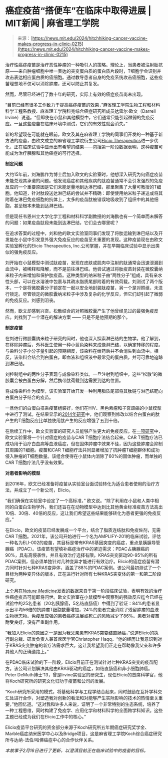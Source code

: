 <!--yml

category: 未分类

date: 2024-05-27 14:56:22

-->

# 癌症疫苗“搭便车”在临床中取得进展 | MIT新闻 | 麻省理工学院

> 来源：[https://news.mit.edu/2024/hitchhiking-cancer-vaccine-makes-progress-in-clinic-0215](https://news.mit.edu/2024/hitchhiking-cancer-vaccine-makes-progress-in-clinic-0215)

治疗性癌症疫苗是治疗恶性肿瘤的一种吸引人的策略。理论上，当患者被注射肽抗原——来自肿瘤细胞中唯一表达的突变蛋白质的蛋白质片段时，T细胞学会识别并攻击表达相应蛋白质的癌细胞。通过教导患者自身的免疫系统攻击癌细胞，这些疫苗理想地不仅可以消除肿瘤，还可以防止其复发。

然而，尽管已经进行了数十年的研究，实际上有效的癌症疫苗尚未出现。

“目前已经有很多工作致力于提高癌症疫苗的效果，”麻省理工学院生物工程和材料科学工程系教授、麻省理工学院科克综合癌症研究所成员达雷尔·欧文（Darrell Irvine）说道。“但即使在小鼠和其他模型中，它们通常只能引起微弱的免疫反应。一旦这些疫苗在临床环境中测试，它们的有效性就会消失。”

新的希望现在可能就在眼前。欧文及其在麻省理工学院的同事们开发的一种基于新方法的疫苗，由欧文成立的麻省理工学院衍生公司[Elicio Therapeutics](https://elicio.com/)进一步优化，正在临床试验中显示出有希望的结果——包括第一阶段数据表明，这种疫苗可能成为治疗胰腺和其他癌症的可行选择。

**制定问题**

大约15年前，刘海鹏作为博士后加入欧文的实验室时，他想深入研究为何癌症疫苗未能兑现其承诺的问题。他发现癌症和其他疾病的肽疫苗通常不会引发强烈的免疫反应的一个重要原因是它们未能足量地到达淋巴结，那里聚集了大量可教授的T细胞。他知道，针对肽段送达淋巴结的尝试并不精确：即使使用纳米粒子递送或将其附着在淋巴免疫细胞的抗体上，太多的疫苗肽被错误地吸收到了组织中的其他细胞，甚至根本未能到达淋巴结。

但是现任韦恩州立大学化学工程和材料科学副教授的刘海鹏也有一个简单而未解答的问题：如果疫苗肽段未能到达淋巴结，它们会去哪里呢？

在追求答案的过程中，刘和他的欧文实验室同事们发现了将肽运输到淋巴结以及开发能在小鼠中引发意外强大免疫反应的疫苗至关重要的发现。这种疫苗现在由欧文实验室孵化的Elicio Therapeutics, Inc.公司掌握，并在早期临床试验中显示出类似的强免疫反应。

刘开始在小鼠模型中测试肽疫苗，发现在皮肤或肌肉中注射的肽通常会迅速泄漏到血流中，被稀释和降解，而不是前往淋巴结。他尝试通过将肽疫苗封装在微胶囊纳米粒子内来增加和保护肽疫苗。这种类型的纳米粒子由“两性分子”组成，具有亲水性头部，可以在水溶液中包裹与其疏水脂质尾部附着的有效荷载。刘测试了两个版本，一个是将微胶囊分子锁定在一起以安全地封装肽疫苗，另一个是对照组，未进行锁定。尽管锁定的微胶囊纳米粒子中涉及复杂的化学反应，但它们却引起了微弱的免疫反应。刘感到沮丧。

然而，欧文却感到兴奋。松散结合的对照微胶囊产生了他曾经见过的最强免疫反应。刘找到了一个潜在的解决方案 —— 只是不是他预期的那个。

**制定疫苗**

在刘进行微胶囊纳米粒子研究的同时，他也深入探索淋巴结的生物学。他了解到，在移除肿瘤后，外科医生使用一种小蓝色染料来成像淋巴结，以确定转移的程度。与染料分子小分子量引起的预期相反，该染料在给药后并不会消失到血流中。相反，该染料会结合到白蛋白，即血液和组织液中最常见的蛋白质，并可可靠地追踪到淋巴结。

刘控制组中的两性分子表现与成像染料类似。一旦注射到组织中，这些“松散”的微胶囊会被白蛋白分解，然后携带肽荷载到达需要到达的位置。

将成像染料作为模型，该实验室开始开发一种利用脂质尾部将其肽链与淋巴结靶向白蛋白分子结合的疫苗。

一旦他们的白蛋白搭乘疫苗组装好，他们在HIV、黑色素瘤和子宫颈癌的小鼠模型中进行了测试。在结果显示的[2014年研究](https://news.mit.edu/2014/hitchhiking-vaccines-boost-immunity-0216)中，他们观察到修改以结合白蛋白的肽产生的T细胞反应比单独使用肽产生的反应增强了五到十倍。

在后续工作中，欧文实验室的研究人员能够产生更大的免疫反应。在[一项研究](https://news.mit.edu/2019/car-t-cell-therapy-cancer-0711)中，欧文实验室将一个针对癌症的疫苗与CAR T细胞疗法结合起来。CAR T细胞疗法已成功用于治疗白血病等血液癌症，但在固体肿瘤中效果不佳，因为这些肿瘤会抑制其周围的T细胞。疫苗和CAR T细胞疗法共同显著增加了抗肿瘤T细胞群体和成功侵入肿瘤的T细胞数量。该组合使得在小鼠体内消除了60%的固体肿瘤，而单独的CAR T细胞疗法几乎没有效果。

**对患者影响的模型**

到2016年，欧文已经准备将疫苗从实验室台面试验转化为适合患者使用的治疗方法，并成立了一个新公司，Elicio。

“我们确保在实验室中设定了一个高标准，” 欧文说。“除了利用在小鼠和人类中相同的白蛋白生物学外，我们还旨在在动物模型中达到比其他黄金标准疫苗方法高出10倍、30倍、40倍的反应，这让我们希望这些结果能够转化为患者更强的免疫反应。”

在Elicio，欧文的疫苗已经发展成一个平台，结合了脂质连结肽和免疫佐剂，无需CAR T细胞。2021年，该公司开始进行一个名为AMPLIFY-201的临床试验，评估一种名为ELI-002的疫苗，其目标是带有KRAS基因突变的癌症，重点是胰腺导管腺癌（PDAC）。该疫苗有望填补癌症治疗中的紧迫需求：PDAC占胰腺癌的90%，具有高侵袭性，并且有效治疗选择有限。KRAS突变驱动90-95%的所有PDAC案例，但必须单独针对几种变异才能进行有效治疗。Elicio的癌症疫苗有潜力同时针对七种KRAS变异体，涵盖了88%的PDAC案例。该公司最初测试了一个目标为两种变异体的版本，正在进行针对所有七种KRAS突变体的第一和第二阶段研究。

[上个月在*Nature Medicine*发表的数据](https://www.nature.com/articles/s41591-023-02760-3)来自于第一阶段临床试验，表明有效的治疗性癌症疫苗可能即将问世。欧文实验室在小鼠模型中观察到的强效反应迄今已经在试验中的25名患者（20名胰腺癌，5名结直肠癌）中得到了验证：84%的患者显示出平均56倍的抗肿瘤T细胞数量增加，24%的患者完全消除了残留肿瘤的血液生物标志物。免疫反应强的患者癌症进展或死亡的风险减少了86%。患者对疫苗耐受良好，没有严重副作用。

“我加入Elicio的原因之一是因为我父亲患有KRAS突变结直肠癌，”说道Elicio的执行副总裁、研发负责人兼首席医学官Christopher Haqq。“他的经历让我意识到对于KRAS突变肿瘤的新疗法需求巨大。这让我希望我们正走在帮助像我父亲和许多其他人的正确道路上。”

在PDAC临床试验的下一阶段，Elicio目前正在测试针对七种KRAS突变的疫苗配方。该公司计划解决其他由KRAS驱动的癌症，如结直肠癌和非小细胞肺癌。Peter DeMuth博士'13，曾是Irvine实验室的研究生，现任Elicio的首席科学官，他将Koch研究所的研究文化归功于疫苗和公司的发展。

“Koch研究所采用的模式，将基础科学与工程学结合起来，同时鼓励在互补学科交汇处进行合作，对塑造我对创新的看法和对能够产生实际影响的技术的热情至关重要，”他回忆道。“这对我和许多人来说，证明了一个非常特别的生态系统，培养了一种工程思维，同时构建了免疫学、应用化学和材料科学的全面跨学科知识。这些主题已经成为我们在Elicio工作中的核心。”

Elicio疫苗平台研究的资金部分来源于Koch研究所五年期癌症研究奖学金、Marble癌症纳米医学中心以及Bridge项目，这是麻省理工学院Koch综合癌症研究所与达纳-法伯/哈佛癌症中心的合作伙伴关系。

*本故事于2月16日进行了更新，以澄清目前正在临床试验中的疫苗的目标。*
